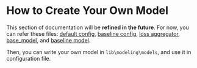 # How to Create Your Own Model
This section of documentation will be **refined in the future**. For now, you can refer these files: [default config](../config/default.yaml), [baseline config](../config/baseline.yaml), [loss aggregator](../lib/modeling/loss_aggregator.py), [base_model](../lib/modeling/base_model.py), and [baseline model](../lib/modeling/models/baseline.py).

Then, you can write your own model in `lib\modeling\models`, and use it in configuration file.
